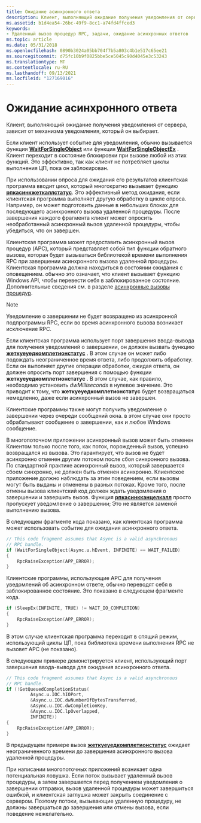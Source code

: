 ```yaml
---
title: Ожидание асинхронного ответа
description: Клиент, выполняющий ожидание получения уведомления от сервера, зависит от механизма уведомления, который он выбирает.
ms.assetid: b1d4ea54-26bc-49f9-8cc1-a74fd4ffced3
keywords:
- Удаленный вызов процедур RPC, задачи, ожидание асинхронных ответов
ms.topic: article
ms.date: 05/31/2018
ms.openlocfilehash: 0890b3024a05bb704f7b5a803c4b1e517c65ee21
ms.sourcegitcommit: d75fc10b9f0825bbe5ce5045c90d4045e3c53243
ms.translationtype: MT
ms.contentlocale: ru-RU
ms.lasthandoff: 09/13/2021
ms.locfileid: "127169016"
---
```

# <a name="waiting-for-the-asynchronous-reply"></a>Ожидание асинхронного ответа

Клиент, выполняющий ожидание получения уведомления от сервера, зависит от механизма уведомления, который он выбирает.

Если клиент использует событие для уведомления, обычно вызывается функция [**WaitForSingleObject**](/windows/desktop/api/synchapi/nf-synchapi-waitforsingleobject) или функция [**WaitForSingleObjectEx**](/windows/desktop/api/synchapi/nf-synchapi-waitforsingleobjectex) . Клиент переходит в состояние блокировки при вызове любой из этих функций. Это эффективно, так как клиент не потребляет циклы выполнения ЦП, пока он заблокирован.

При использовании опроса для ожидания его результатов клиентская программа вводит цикл, который многократно вызывает функцию [**рпкасинкжеткаллстатус**](/windows/desktop/api/Rpcasync/nf-rpcasync-rpcasyncgetcallstatus). Это эффективный метод ожидания, если клиентская программа выполняет другую обработку в цикле опроса. Например, он может подготовить данные в небольших блоках для последующего асинхронного вызова удаленной процедуры. После завершения каждого фрагмента клиент может опросить необработанный асинхронный вызов удаленной процедуры, чтобы убедиться, что он завершен.

Клиентская программа может предоставить асинхронный вызов процедур (APC), который представляет собой тип функции обратного вызова, которая будет вызываться библиотекой времени выполнения RPC при завершении асинхронного вызова удаленной процедуры. Клиентская программа должна находиться в состоянии ожидания с оповещением. обычно это означает, что клиент вызывает функцию Windows API, чтобы перевести себя в заблокированное состояние. Дополнительные сведения см. в разделе [асинхронные вызовы процедур](/windows/desktop/Sync/asynchronous-procedure-calls).

> [!Note]  
> Уведомление о завершении не будет возвращено из асинхронной подпрограммы RPC, если во время асинхронного вызова возникает исключение RPC.

 

Если клиентская программа использует порт завершения ввода-вывода для получения уведомлений о завершении, он должен вызвать функцию [**жеткуеуедкомплетионстатус**](/windows/desktop/api/ioapiset/nf-ioapiset-getqueuedcompletionstatus) . В этом случае он может либо подождать неограниченное время ответа, либо продолжить обработку. Если он выполняет другие операции обработки, ожидая ответа, он должен опросить порт завершения с помощью функции **жеткуеуедкомплетионстатус** . В этом случае, как правило, необходимо установить *dwMilliseconds* в нулевое значение. Это приводит к тому, что **жеткуеуедкомплетионстатус** будет возвращаться немедленно, даже если асинхронный вызов не завершен.

Клиентские программы также могут получить уведомление о завершении через очереди сообщений окна. в этом случае они просто обрабатывают сообщение о завершении, как и любое Windows сообщение.

В многопоточном приложении асинхронный вызов может быть отменен Клиентом только после того, как поток, порожденный вызов, успешно возвращался из вызова. Это гарантирует, что вызов не будет асинхронно отменен другим потоком после сбоя синхронного вызова. По стандартной практике асинхронный вызов, который завершается сбоем синхронно, не должен быть отменен асинхронно. Клиентское приложение должно наблюдать за этим поведением, если вызовы могут быть выданы и отменены в разных потоках. Кроме того, после отмены вызова клиентский код должен ждать уведомления о завершении и завершить вызов. Функция [**рпкасинкканцелкалл**](/windows/desktop/api/Rpcasync/nf-rpcasync-rpcasynccancelcall) просто пропускует уведомление о завершении; Это не является заменой выполнению вызова.

В следующем фрагменте кода показано, как клиентская программа может использовать событие для ожидания асинхронного ответа.


```C++
// This code fragment assumes that Async is a valid asynchronous
// RPC handle.
if (WaitForSingleObject(Async.u.hEvent, INFINITE) == WAIT_FAILED)
{
    RpcRaiseException(APP_ERROR);
}
```



Клиентские программы, использующие APC для получения уведомлений об асинхронном ответе, обычно переводят себя в заблокированное состояние. Это показано в следующем фрагменте кода.


```C++
if (SleepEx(INFINITE, TRUE) != WAIT_IO_COMPLETION)
{
    RpcRaiseException(APP_ERROR);
}
```



В этом случае клиентская программа переходит в спящий режим, использующий циклы ЦП, пока библиотека времени выполнения RPC не вызовет APC (не показано).

В следующем примере демонстрируется клиент, использующий порт завершения ввода-вывода для ожидания асинхронного ответа.


```C++
// This code fragment assumes that Async is a valid asynchronous
// RPC handle.
if (!GetQueuedCompletionStatus(
         Async.u.IOC.hIOPort,
         &Async.u.IOC.dwNumberOfBytesTransferred,
         &Async.u.IOC.dwCompletionKey,
         &Async.u.IOC.lpOverlapped,
         INFINITE))
{
    RpcRaiseException(APP_ERROR);
}
```



В предыдущем примере вызов [**жеткуеуедкомплетионстатус**](/windows/desktop/api/ioapiset/nf-ioapiset-getqueuedcompletionstatus) ожидает неограниченного времени до завершения асинхронного вызова удаленной процедуры.

При написании многопоточных приложений возникает одна потенциальная ловушка. Если поток вызывает удаленный вызов процедуры, а затем завершается перед получением уведомления о завершении отправки, вызов удаленной процедуры может завершиться ошибкой, и клиентская заглушка может закрыть соединение с сервером. Поэтому потоки, вызывающие удаленную процедуру, не должны завершаться до завершения или отмены вызова, если поведение нежелательно.

 

 